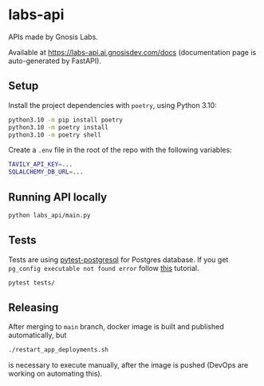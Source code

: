 # labs-api

APIs made by Gnosis Labs.

Available at https://labs-api.ai.gnosisdev.com/docs (documentation page is auto-generated by FastAPI).

## Setup

Install the project dependencies with `poetry`, using Python 3.10:

```bash
python3.10 -m pip install poetry
python3.10 -m poetry install
python3.10 -m poetry shell
```

Create a `.env` file in the root of the repo with the following variables:

```bash
TAVILY_API_KEY=...
SQLALCHEMY_DB_URL=...
```

## Running API locally

```bash
python labs_api/main.py
```

## Tests

Tests are using [pytest-postgresql](https://pypi.org/project/pytest-postgresql/) for Postgres database. If you get `pg_config executable not found error` follow [this](https://bobcares.com/blog/error-pg_config-executable-not-found/) tutorial.

```bash
pytest tests/
```

## Releasing

After merging to `main` branch, docker image is built and published automatically, but 

```bash
./restart_app_deployments.sh
```

is necessary to execute manually, after the image is pushed (DevOps are working on automating this).
